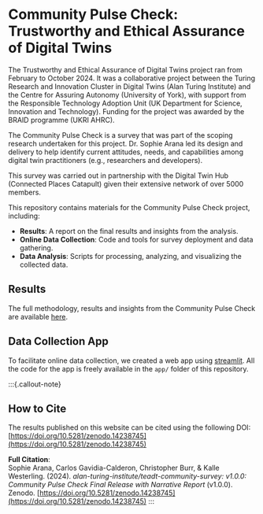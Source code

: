 # Community Pulse Check: Trustworthy and Ethical Assurance of Digital Twins

The Trustworthy and Ethical Assurance of Digital Twins project ran from February to October 2024. It was a collaborative project between the Turing Research and Innovation Cluster in Digital Twins (Alan Turing Institute) and the Centre for Assuring Autonomy (University of York), with support from the Responsible Technology Adoption Unit (UK Department for Science, Innovation and Technology). Funding for the project was awarded by the BRAID programme (UKRI AHRC).

The Community Pulse Check is a survey that was part of the scoping research undertaken for this project. Dr. Sophie Arana led its design and delivery to help identify current attitudes, needs, and capabilities among digital twin practitioners (e.g., researchers and developers).

This survey was carried out in partnership with the Digital Twin Hub (Connected Places Catapult) given their extensive network of over 5000 members.

This repository contains materials for the Community Pulse Check project, including:

- **Results**: A report on the final results and insights from the analysis.
- **Online Data Collection**: Code and tools for survey deployment and data gathering.
- **Data Analysis**: Scripts for processing, analyzing, and visualizing the collected data.


## Results

The full methodology, results and insights from the Community Pulse Check are available [here](https://alan-turing-institute.github.io/teadt-community-survey).


## Data Collection App

To facilitate online data collection, we created a web app using [streamlit](https://streamlit.io). All the code for the app is freely available in the `app/` folder of this repository.

:::{.callout-note}
## How to Cite

The results published on this website can be cited using the following DOI:  
[https://doi.org/10.5281/zenodo.14238745](https://doi.org/10.5281/zenodo.14238745)

**Full Citation**:  
Sophie Arana, Carlos Gavidia-Calderon, Christopher Burr, & Kalle Westerling. (2024). *alan-turing-institute/teadt-community-survey: v1.0.0: Community Pulse Check Final Release with Narrative Report* (v1.0.0). Zenodo. [https://doi.org/10.5281/zenodo.14238745](https://doi.org/10.5281/zenodo.14238745)
:::
